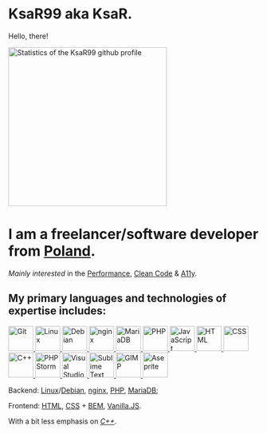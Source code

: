 # KsaR99 aka KsaR.

Hello, there!

<img alt="Statistics of the KsaR99 github profile" height="318" src="https://github-readme-stats.vercel.app/api?show_icons=true&theme=monokai&rank_icon=percentile&username=KsaR99&show=reviews,prs_merged,prs_merged_percentage">

# I am a freelancer/software developer from [Poland](https://en.wikipedia.org/wiki/Poland).

_Mainly interested_ in the [Performance](https://en.wikipedia.org/wiki/Program_optimization#), [Clean Code](https://en.m.wiktionary.org/wiki/clean_code#Noun) & [A11y](https://developer.mozilla.org/en-US/docs/Web/Accessibility).

## My primary languages and technologies of expertise includes:
<div style="display: inline">
  <a href="https://git-scm.com/">
    <img src="https://www.svgrepo.com/show/452210/git.svg" width="50" height="50" alt="Git" title="Git">
  </a>
  <a href="https://www.kernel.org/">
    <img src="https://www.svgrepo.com/show/448236/linux.svg" width="50" height="50" alt="Linux" title="Linux">
  </a>
  <a href="https://www.debian.org/">
    <img src="https://www.svgrepo.com/show/354912/debian.svg" width="50" height="50" alt="Debian" title="Debian">
  </a>
  <a href="https://nginx.org/">
    <img src="https://www.svgrepo.com/show/354115/nginx.svg" width="50" height="50" alt="nginx" title="nginx">
  </a>
  <a href="https://mariadb.org/">
    <img src="https://www.svgrepo.com/show/354037/mariadb-icon.svg" width="50" height="50" alt="MariaDB" title="MariaDB">
  </a>
  <a href="https://www.php.net/">
    <img src="https://www.php.net/images/logos/new-php-logo.svg" width="50" height="50" alt="PHP" title="PHP">
  </a>
  <a href="https://developer.mozilla.org/en-US/docs/Web/JavaScript">
    <img src="https://www.svgrepo.com/show/373705/js-official.svg" width="50" height="50" alt="JavaScript" title="JavaScript">
  </a>
  <a href="https://developer.mozilla.org/en-US/docs/Web/HTML">
    <img src="https://www.svgrepo.com/show/452228/html-5.svg" width="50" height="50" alt="HTML" title="HTML">
  </a>
  <a href="https://developer.mozilla.org/en-US/docs/Web/CSS">
    <img src="https://www.svgrepo.com/show/452185/css-3.svg" width="50" height="50" alt="CSS" title="CSS">
  </a>
  <a href="https://isocpp.org/get-started">
    <img src="https://www.svgrepo.com/show/452183/cpp.svg" width="50" height="50" alt="C++" title="C++">
  </a>
  <a href="https://www.jetbrains.com/phpstorm/download/">
    <img src="https://www.svgrepo.com/show/354184/phpstorm.svg" width="50" height="50" alt="PHPStorm" title="PHPStorm">
  </a>
  <a href="https://code.visualstudio.com/download">
    <img src="https://www.svgrepo.com/show/354522/visual-studio-code.svg" width="50" height="50" alt="Visual Studio Code" title="Visual Studio Code">
  </a>
  <a href="https://www.sublimetext.com/">
    <img src="https://www.svgrepo.com/show/349520/sublimetext.svg" width="50" height="50" alt="Sublime Text" title="Sublime Text">
  </a>
  <a href="https://www.gimp.org/">
    <img src="https://www.svgrepo.com/show/366177/gimp.svg" width="50" height="50" alt="GIMP" title="GIMP">
  </a>
  <a href="https://www.aseprite.org/">
    <img src="https://www.svgrepo.com/show/329985/aseprite.svg" width="50" height="50" alt="Aseprite" title="Aseprite">
  </a>
</div>



Backend: [Linux](https://www.linux.org/)/[Debian](https://www.debian.org/), [nginx](https://nginx.org/), [PHP](https://www.php.net/), [MariaDB](https://mariadb.org/);

Frontend: [HTML](https://developer.mozilla.org/en-US/docs/Glossary/HTML5), [CSS](https://developer.mozilla.org/en-US/docs/Web/CSS) + [BEM](https://en.bem.info/methodology/quick-start/), [Vanilla.JS](https://developer.mozilla.org/en-US/docs/Web/JavaScript).

With a bit less emphasis on _[C++](https://cplusplus.com/)_.
